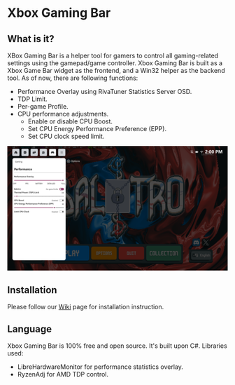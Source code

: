 # Xbox Gaming Bar

## What is it?

XBox Gaming Bar is a helper tool for gamers to control all gaming-related settings using the gamepad/game controller.
Xbox Gaming Bar is built as a Xbox Game Bar widget as the frontend, and a Win32 helper as the backend tool.
As of now, there are following functions:
- Performance Overlay using RivaTuner Statistics Server OSD.
- TDP Limit.
- Per-game Profile.
- CPU performance adjustments.
  - Enable or disable CPU Boost.
  - Set CPU Energy Performance Preference (EPP).
  - Set CPU clock speed limit.

![alt text](Screenshots/v2_2.png)

## Installation

Please follow our [Wiki](https://github.com/namquang93/XboxGamingBar/wiki/Installation-Instruction) page for installation instruction.

## Language

Xbox Gaming Bar is 100% free and open source. It's built upon C#.
Libraries used:
- LibreHardwareMonitor for performance statistics overlay.
- RyzenAdj for AMD TDP control.